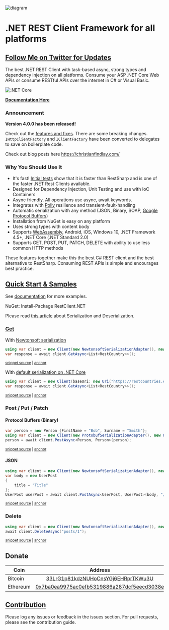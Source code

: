![diagram](https://github.com/MelbourneDeveloper/Restclient.Net/blob/main/src/Images/Rendered/Logo.jpg) 

# .NET REST Client Framework for all platforms #

## [Follow Me on Twitter for Updates](https://twitter.com/intent/follow?screen_name=cfdevelop&tw_p=followbutton) ##

The best .NET REST Client with task-based async, strong types and dependency injection on all platforms. Consume your ASP .NET Core Web APIs or consume RESTful APIs over the internet in C# or Visual Basic.

![.NET Core](https://github.com/MelbourneDeveloper/RestClient.Net/workflows/.NET%20Core/badge.svg)

**[Documentation Here](https://github.com/MelbourneDeveloper/RestClient.Net/wiki)**

### Announcement ###

**Version 4.0.0 has been released!**

Check out the [features and fixes](https://github.com/MelbourneDeveloper/RestClient.Net/projects/3). There are some breaking changes. `IHttpClientFactory` and `IClientFactory` have been converted to delegates to save on boilerplate code.

Check out blog posts here https://christianfindlay.com/

### Why You Should Use It ###

* It's fast! [Initial tests](https://codereview.stackexchange.com/questions/235804/c-rest-client-benchmarking) show that it is faster than RestSharp and is one of the faster .NET Rest Clients available.
* Designed for Dependency Injection, Unit Testing and use with IoC Containers
* Async friendly. All operations use async, await keywords.
* Integrates with [Polly](https://github.com/MelbourneDeveloper/RestClient.Net/wiki/Integration-With-Polly) resilience and transient-fault-handling
* Automatic serialization with any method (JSON, Binary, SOAP, [Google Protocol Buffers](https://developers.google.com/protocol-buffers))
* Installation from NuGet is easy on any platform
* Uses strong types with content body
* Supports [WebAssembly](https://github.com/MelbourneDeveloper/RestClient.Net/wiki/Web-Assembly-Support), Android, iOS, Windows 10, .NET Framework 4.5+, .NET Core (.NET Standard 2.0)
* Supports GET, POST, PUT, PATCH, DELETE with ability to use less common HTTP methods

These features together make this the best C# REST client and the best alternative to RestSharp. Consuming REST APIs is simple and encourages best practice.

## [Quick Start & Samples](https://github.com/MelbourneDeveloper/RestClient.Net/wiki/Quick-Start-&-Samples)

See [documentation](https://github.com/MelbourneDeveloper/RestClient.Net/wiki/Quick-Start-&-Samples) for more examples.

NuGet: Install-Package RestClient.NET

Please read [this article](https://github.com/MelbourneDeveloper/RestClient.Net/wiki/Serialization-and-Deserialization-(ISerializationAdapter)#newtonsoft) about Serialization and Deserialization.


### [Get](https://github.com/MelbourneDeveloper/RestClient.Net/blob/13c95c615400d39523c02e803b46a564ff4c91db/RestClient.Net.UnitTests/UnitTests.cs#L81)

With [Newtonsoft serialization](https://github.com/MelbourneDeveloper/RestClient.Net/wiki/Serialization-and-Deserialization-With-ISerializationAdapter#newtonsoft)

<!-- snippet: GetNewtonsoft -->
<a id='snippet-getnewtonsoft'></a>
```cs
using var client = new Client(new NewtonsoftSerializationAdapter(), new Uri("https://restcountries.eu/rest/v2/"));
var response = await client.GetAsync<List<RestCountry>>();
```
<sup><a href='/src/RestClient.Net.UnitTests/Snippets.cs#L25-L30' title='Snippet source file'>snippet source</a> | <a href='#snippet-getnewtonsoft' title='Start of snippet'>anchor</a></sup>
<!-- endSnippet -->

With [default serialization on .NET Core](https://github.com/MelbourneDeveloper/RestClient.Net/wiki/Serialization-and-Deserialization-With-ISerializationAdapter#default-json-serialization-adapter)

<!-- snippet: GetDefault -->
<a id='snippet-getdefault'></a>
```cs
using var client = new Client(baseUri: new Uri("https://restcountries.eu/rest/v2/"));
var response = await client.GetAsync<List<RestCountry>>();
```
<sup><a href='/src/RestClient.Net.UnitTests/Snippets.cs#L37-L42' title='Snippet source file'>snippet source</a> | <a href='#snippet-getdefault' title='Start of snippet'>anchor</a></sup>
<!-- endSnippet -->


### Post / Put / Patch


#### Protocol Buffers (Binary)

<!-- snippet: PostBinary -->
<a id='snippet-postbinary'></a>
```cs
var person = new Person {FirstName = "Bob", Surname = "Smith"};
using var client = new Client(new ProtobufSerializationAdapter(), new Uri("http://localhost:42908/person"));
person = await client.PostAsync<Person, Person>(person);
```
<sup><a href='/src/RestClient.Net.UnitTests/Snippets.cs#L49-L55' title='Snippet source file'>snippet source</a> | <a href='#snippet-postbinary' title='Start of snippet'>anchor</a></sup>
<!-- endSnippet -->


#### JSON

<!-- snippet: PostNewtonsoft -->
<a id='snippet-postnewtonsoft'></a>
```cs
using var client = new Client(new NewtonsoftSerializationAdapter(), new Uri("https://jsonplaceholder.typicode.com"));
var body = new UserPost
{
    title = "Title"
};
UserPost userPost = await client.PostAsync<UserPost, UserPost>(body, "/posts");
```
<sup><a href='/src/RestClient.Net.UnitTests/Snippets.cs#L60-L69' title='Snippet source file'>snippet source</a> | <a href='#snippet-postnewtonsoft' title='Start of snippet'>anchor</a></sup>
<!-- endSnippet -->


### Delete

<!-- snippet: DeleteDefault -->
<a id='snippet-deletedefault'></a>
```cs
using var client = new Client(new NewtonsoftSerializationAdapter(), new Uri("https://jsonplaceholder.typicode.com"));
await client.DeleteAsync("posts/1");
```
<sup><a href='/src/RestClient.Net.UnitTests/Snippets.cs#L15-L20' title='Snippet source file'>snippet source</a> | <a href='#snippet-deletedefault' title='Start of snippet'>anchor</a></sup>
<!-- endSnippet -->


## Donate

| Coin           | Address |
| -------------  |:-------------:|
| Bitcoin        | [33LrG1p81kdzNUHoCnsYGj6EHRprTKWu3U](https://www.blockchain.com/btc/address/33LrG1p81kdzNUHoCnsYGj6EHRprTKWu3U) |
| Ethereum       | [0x7ba0ea9975ac0efb5319886a287dcf5eecd3038e](https://etherdonation.com/d?to=0x7ba0ea9975ac0efb5319886a287dcf5eecd3038e) |


## [Contribution](https://github.com/MelbourneDeveloper/RestClient.Net/blob/master/CONTRIBUTING.md)

Please log any issues or feedback in the issues section. For pull requests, please see the contribution guide.
